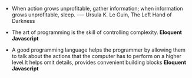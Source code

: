 - When action grows unprofitable, gather information; when information grows unprofitable, sleep.
  -— Ursula K. Le Guin, The Left Hand of Darkness


- The art of programming is the skill of controlling complexity. **Eloquent Javascript**


- A good programming language helps the programmer by allowing them to talk about the actions that the computer has to perform on a higher level.It helps omit details, provides convenient building blocks **Eloquent Javascript**
